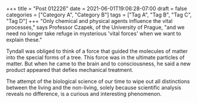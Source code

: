 +++
title = "Post 012226"
date = 2021-06-01T19:06:28-07:00
draft = false
categories = ["Category A", "Category B"]
tags = ["Tag A", "Tag B", "Tag C", "Tag D"]
+++
"Only chemical and physical agents influence the vital processes," says Professor Czapek, of the University of Prague, "and we need no longer take refuge in mysterious 'vital forces' when we want to explain these."

Tyndall was obliged to think of a force that guided the molecules of matter into the special forms of a tree. This force was in the ultimate particles of matter. But when he came to the brain and to consciousness, he said a new product appeared that defies mechanical treatment.

The attempt of the biological science of our time to wipe out all distinctions between the living and the non-living, solely because scientific analysis reveals no difference, is a curious and interesting phenomenon.
